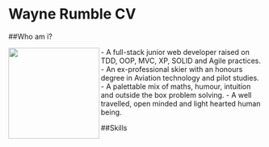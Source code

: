 # Wayne Rumble CV

##Who am i?

<img align="left" src="http://cdn.24.co.za/files/Cms/General/d/2613/58ae9c2f49c2462da5288dd3742fb266.gif" width="180px"> 
- A full-stack junior web developer raised on TDD, OOP, MVC, XP, SOLID and Agile practices.
- An ex-professional skier with an honours degree in Aviation technology and pilot studies.
- A palettable mix of maths, humour, intuition and outside the box problem solving.
- A well travelled, open minded and light hearted human being.

##Skills

